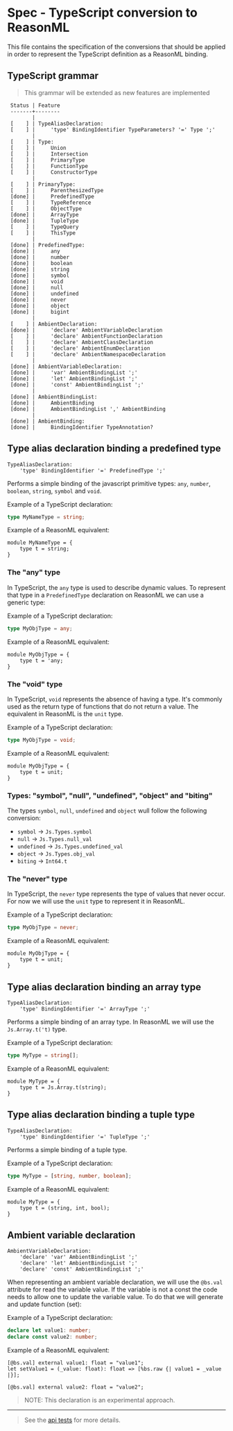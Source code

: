 # Spec - TypeScript conversion to ReasonML

This file contains the specification of the conversions that should be applied in order to represent the TypeScript definition as a ReasonML binding.

## TypeScript grammar

> This grammar will be extended as new features are implemented

```
 Status | Feature
 -------+--------
        |
 [    ] | TypeAliasDeclaration:
 [    ] |     'type' BindingIdentifier TypeParameters? '=' Type ';'
        |
 [    ] | Type:
 [    ] |     Union
 [    ] |     Intersection
 [    ] |     PrimaryType
 [    ] |     FunctionType
 [    ] |     ConstructorType
        |
 [    ] | PrimaryType:
 [    ] |     ParenthesizedType
 [done] |     PredefinedType
 [    ] |     TypeReference
 [    ] |     ObjectType
 [done] |     ArrayType
 [done] |     TupleType
 [    ] |     TypeQuery
 [    ] |     ThisType
        |
 [done] | PredefinedType:
 [done] |     any
 [done] |     number
 [done] |     boolean
 [done] |     string
 [done] |     symbol
 [done] |     void
 [done] |     null
 [done] |     undefined
 [done] |     never
 [done] |     object
 [done] |     bigint
        |
 [    ] | AmbientDeclaration:
 [done] |     'declare' AmbientVariableDeclaration
 [    ] |     'declare' AmbientFunctionDeclaration
 [    ] |     'declare' AmbientClassDeclaration
 [    ] |     'declare' AmbientEnumDeclaration
 [    ] |     'declare' AmbientNamespaceDeclaration
        |
 [done] | AmbientVariableDeclaration:
 [done] |     'var' AmbientBindingList ';'
 [done] |     'let' AmbientBindingList ';'
 [done] |     'const' AmbientBindingList ';'
        |
 [done] | AmbientBindingList:
 [done] |     AmbientBinding
 [done] |     AmbientBindingList ',' AmbientBinding
        |
 [done] | AmbientBinding:
 [done] |     BindingIdentifier TypeAnnotation?
```

## Type alias declaration binding a predefined type

```
TypeAliasDeclaration:
    'type' BindingIdentifier '=' PredefinedType ';' 
```

Performs a simple binding of the javascript primitive types: `any`, `number`, `boolean`, `string`, `symbol` and `void`.

Example of a TypeScript declaration:

````typescript
type MyNameType = string;
````

Example of a ReasonML equivalent:

````reason
module MyNameType = {
    type t = string;
}
````

### The "any" type

In TypeScript, the `any` type is used to describe dynamic values. To represent that type in a `PredefinedType` declaration on ReasonML we can use a generic type:

Example of a TypeScript declaration:

````typescript
type MyObjType = any;
````

Example of a ReasonML equivalent:

````reason
module MyObjType = {
    type t = 'any;
}
````

### The "void" type

In TypeScript, `void` represents the absence of having a type. It's commonly used as the return type of functions that do not return a value. The equivalent in ReasonML is the `unit` type.

Example of a TypeScript declaration:

````typescript
type MyObjType = void;
````

Example of a ReasonML equivalent:

````reason
module MyObjType = {
    type t = unit;
}
````

### Types: "symbol", "null", "undefined", "object" and "biting"

The types `symbol`, `null`, `undefined` and `object` wull follow the following conversion:

 - `symbol` -> `Js.Types.symbol`
 - `null` -> `Js.Types.null_val`
 - `undefined` -> `Js.Types.undefined_val`
 - `object` -> `Js.Types.obj_val`
 - `biting` -> `Int64.t`

### The "never" type

In TypeScript, the `never` type represents the type of values that never occur. For now we will use the `unit` type to represent it in ReasonML.

Example of a TypeScript declaration:

````typescript
type MyObjType = never;
````

Example of a ReasonML equivalent:

````reason
module MyObjType = {
    type t = unit;
}
````

## Type alias declaration binding an array type

```
TypeAliasDeclaration:
    'type' BindingIdentifier '=' ArrayType ';' 
```

Performs a simple binding of an array type. In ReasonML we will use the `Js.Array.t('t)` type.

Example of a TypeScript declaration:

````typescript
type MyType = string[];
````

Example of a ReasonML equivalent:

````reason
module MyType = {
    type t = Js.Array.t(string);
}
````

## Type alias declaration binding a tuple type

```
TypeAliasDeclaration:
    'type' BindingIdentifier '=' TupleType ';' 
```

Performs a simple binding of a tuple type.

Example of a TypeScript declaration:

````typescript
type MyType = [string, number, boolean];
````

Example of a ReasonML equivalent:

````reason
module MyType = {
    type t = (string, int, bool);
}
````

## Ambient variable declaration

```
AmbientVariableDeclaration:
    'declare' 'var' AmbientBindingList ';'
    'declare' 'let' AmbientBindingList ';'
    'declare' 'const' AmbientBindingList ';'
```

When representing an ambient variable declaration, we will use the `@bs.val` attribute for read the variable value. If the variable is not a const the code needs to allow one to update the variable value. To do that we will generate and update function (set):

Example of a TypeScript declaration:

````typescript
declare let value1: number;
declare const value2: number;
````

Example of a ReasonML equivalent:

````reason
[@bs.val] external value1: float = "value1";
let setValue1 = (_value: float): float => [%bs.raw {| value1 = _value |}];

[@bs.val] external value2: float = "value2";
````

> NOTE: This declaration is an experimental approach.

---

> See the [api tests](./__tests__/MainTest.re) for more details.